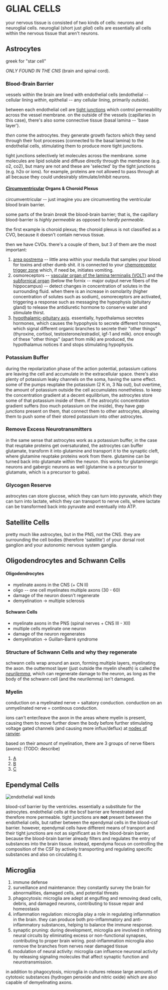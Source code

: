 # GLIAL CELLS

your nervous tissue is consisted of two kinds of cells: neurons and neuroglial
cells. neuroglial (short just _glial_) cells are essentially all cells within
the nervous tissue that aren't neurons.

## Astrocytes

greek for "star cell"

_ONLY FOUND IN THE CNS_ (brain and spinal cord).

### Blood-Brain Barrier

vessels within the brain are lined with endothelial cells (endothelial --
cellular lining _within_, epithelial -- any cellular lining, primarily _outside_).

between each endothelial cell are [tight junctions](https://en.wikipedia.org/wiki/Tight_junction)
which control permeability across the vessel membrane.
on the outside of the vessels (capillaries in this case), there's also some
connective tissue (basal lamina -- 'base layer').

_then_ come the astrocytes. they generate growth factors which they send
through their foot processes (connected to the basal lamina) to the endothelial
cells, stimulating them to produce more tight junctions.

tight junctions selectively let molecules across the membrane. some molecules
are lipid soluble and diffuse directly through the membrane (e.g. o2, co2),
but many are not and these are 'selected' by the tight junctions (e.g. h2o or
ions). for example, proteins are not allowed to pass through at all because they
could undesirably stimulate/inhibit neurons.

#### [Circumventricular](https://en.wikipedia.org/wiki/Circumventricular_organs) Organs & Choroid Plexus

circumventricular -- just imagine you are circumventing the ventricular blood
brain barrier. 

some parts of the brain _break_ the blood-brain barrier; that is, the capillary
blood-barrier is _highly permeable_ as opposed to _hardly permeable_.

the first example is choroid plexus; the choroid plexus is not classified
as a CVO, because it doesn't contain nervous tissue.

then we have CVOs. there's a couple of them, but 3 of them are the most important:

1. [area postrema](https://en.wikipedia.org/wiki/Area_postrema) --
   little area within your medulla that samples your blood for toxins and other
   dumb shit. it is connected to your
   [chemoreceptor trigger zone](https://en.wikipedia.org/wiki/Chemoreceptor_trigger_zone)
   which, if need be, initiates vomiting.
2. osmoreceptors -- [vascular organ of the lamina terminalis (VOLT)](https://en.wikipedia.org/wiki/Vascular_organ_of_lamina_terminalis)
   and the [subfornical organ](https://en.wikipedia.org/wiki/Subfornical_organ)
   (below the fornix -- major output nerve fibers of the hippocampus) -- detect
   changes in concentration of solutes in the surrounding fluid. when there
   is an increase in osmolarity (higher concentration of solutes such as sodium),
   osmoreceptors are activated, triggering a response such as messaging the
   hypophysis (pituitary gland) to release the antidiuretic hormone to
   conserve water and stimulate thirst.
3. [hypothalamic-pituitary axis](https://en.wikipedia.org/wiki/Hypothalamic%E2%80%93pituitary_hormone).
   essentially, hypothalamus secretes hormones, which causes the hypophysis to
   secrete different hormones, which signal different organic branches to secrete
   their "other things" (thyroxine, cortisol, testosterone/estradiol, igf-1 and milk).
   once enough of these "other things" (apart from milk) are produced,
   the hypothalamus notices it and stops stimulating hypophysis. 

### Potassium Buffer

during the repolarization phase of the action potential, potassium cations are
leaving the cell and accumulate in the extracellular space. there's also
plenty of potassium leaky channels on the soma, having the same effect.
some of the pumps reuptake the potassium (2 K in, 3 Na out), but overtime,
the amount of potassium outside the cell accumulates nonetheless.
to keep the concentration gradient at a decent equilibrium, the astrocytes
store some of that potassium inside of them. if the astrocytic concentration
gradient suffers (too much potassium on the inside), they have _gap junctions_
present on them, that connect them to other astrocytes, allowing them to push
some of their stored potassium into other astrocytes.

### Remove Excess Neurotransmitters

in the same sense that astrocytes work as a potassium buffer, in the case that
reuptake proteins get oversaturated, the astrocytes can buffer glutamate,
transform it into glutamine and transport it to the synaptic cleft, where
glutamine reuptake proteins work from there. glutamine can be turned back into
glutamate within the neuron. this works for glutaminergic neurons and gabergic
neurons as well (glutamine is a precursor to glutamate, which is a precursor to
gaba).

### Glycogen Reserve

astrocytes can store glucose, which they can turn into pyruvate, which they can
turn into lactate, which they can transport to nerve cells, where lactate can be
transformed back into pyruvate and eventually into ATP.

## Satellite Cells

pretty much like astrocytes, but in the PNS, not the CNS. they are surrounding
the cell bodies (therefore 'satellite') of your dorsal root ganglion and your
autonomic nervous system ganglia.

## Oligodendrocytes and Schwann Cells

#### Oligodendrocytes

* myelinate axons in the CNS (+ CN II)
* oligo -- one cell myelinates multiple axons (30 - 60)
* damage of the neuron doesn't regenerate
* demyelination -> multiple sclerosis

#### Schwann Cells

* myelinate axons in the PNS (spinal nerves + CNS III - XII)
* multiple cells myelinate one neuron
* damage of the neuron regenerates
* demyelination -> Guillan-Barré syndrome

### Structure of Schwann Cells and why they regenerate

schwann cells wrap around an axon, forming multiple layers, myelinating the axon.
the outtermost layer (just outside the myelin sheath) is called the
[_neurilemma_](https://en.wikipedia.org/wiki/Neurilemma), which can regenerate
damage to the neuron, as long as the body of the schwann cell (and the neurilemma)
isn't damaged.

### Myelin

conduction on a myelinated nerve = saltatory conduction.
conduction on an unmyelinated nerve = continous conduction.

ions can't enter/leave the axon in the areas where myelin is present, causing
them to move further down the body before further stimulating voltage gated
channels (and causing more influx/deflux) at
[nodes of ranvier](https://en.wikipedia.org/wiki/Node_of_Ranvier).

based on their amount of myelination, there are 3 groups of nerve fibers (axons):
(TODO: describe)
1. [A](https://en.wikipedia.org/wiki/Group_A_nerve_fiber)
2. [B](https://en.wikipedia.org/wiki/Group_B_nerve_fiber)
3. [C](https://en.wikipedia.org/wiki/Group_C_nerve_fiber)

## Ependymal Cells

![endothelial wall kinds](https://upload.wikimedia.org/wikipedia/commons/thumb/8/8d/2104_Three_Major_Capillary_Types.jpg/1920px-2104_Three_Major_Capillary_Types.jpg)

blood-csf barrier by the ventricles. essentially a substitute for the astrocytes.
endothelial cells at the bcsf barrier are fenestrated and therefore more
permeable. tight junctions are __not__ present between the endothelial cells,
but rather between the ependymal cells in the blood-csf barrier. however,
ependymal cells have different means of transport and their tight junctions are
not as significant as in the blood-brain barrier, because the blood-brain
barrier already filters and regulates the entry of substances into the brain
tissue. instead, ependyma focus on controlling the composition of the CSF by
actively transporting and regulating specific substances and also on circulating
it.

## Microglia

1. immune defense
2. surveillance and maintenance: they constantly survey the brain for
   abnormalities, damaged cells, and potential threats
3. phagocytosis: microglia are adept at engulfing and removing dead cells,
   debris, and damaged neurons, contributing to tissue repair and homeostasis
4. inflammation regulation: microglia play a role in regulating inflammation in
   the brain. they can produce both pro-inflammatory and anti-inflammatory
   substances, helping to balance the immune response.
5. synaptic pruning: during development, microglia are involved in refining
   neural circuits by eliminating excess or non-functional synapses,
   contributing to proper brain wiring. post-inflammation microglia also remove
   the branches from nerves near damaged tissue
6. modulation of neural activity: microglia can influence neuronal activity by
   releasing signaling molecules that affect synaptic function and
   neurotransmission.

in addition to phagocytosis, microglia in cultures release large amounts of
cytotoxic substances (hydrogen peroxide and nitric oxide) which are also capable
of demyelinating axons.
